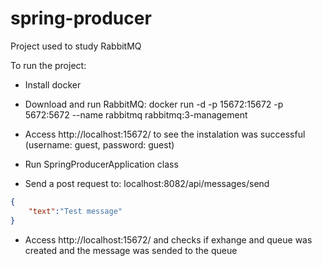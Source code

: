 # spring-producer
Project used to study RabbitMQ

To run the project:

- Install docker

- Download and run RabbitMQ: 
docker run -d -p 15672:15672 -p 5672:5672 --name rabbitmq rabbitmq:3-management

- Access http://localhost:15672/ to see the instalation was successful (username: guest, password: guest)

- Run SpringProducerApplication class

- Send a post request to: localhost:8082/api/messages/send

```json
{
    "text":"Test message"
}
```

- Access http://localhost:15672/ and checks if exhange and queue was created and the message was sended to the queue 
